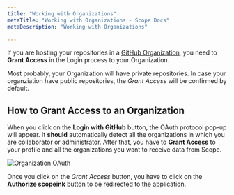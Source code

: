 ```yaml
---
title: "Working with Organizations"
metaTitle: "Working with Organizations - Scope Docs"
metaDescription: "Working with Organizations"

---
```


If you are hosting your repositories in a [GitHub Organization](https://help.github.com/en/github/setting-up-and-managing-organizations-and-teams/about-organizations "GitHub Organization"), you need to **Grant Access** in the Login process to your Organization.

Most probably, your Organization will have private repositories. In case your organziation have public repositories, the *Grant Access* will be confirmed by default. 

## How to Grant Access to an Organization

When you click on the **Login with GitHub** button, the OAuth protocol pop-up will appear. It **should** automatically detect all the organizations in which you are collaborator or administrator. After that, you have to **Grant Access** to your profile and all the organizations you want to receive data from Scope.

![Organization OAuth](https://user-images.githubusercontent.com/48650098/72151360-4c8c3200-33a8-11ea-857a-4f618dfa0d79.png)

Once you click on the *Grant Access* button, you have to click on the **Authorize scopeink** button to be redirected to the application.